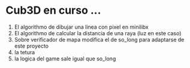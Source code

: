 # Cub3D en curso ...

1. El algorithmo de dibujar una linea con pixel en minilibx
2. El algorithmo de calcular la distancia de una raya (luz en este caso)
3. Sobre verificador de mapa modifica el de so_long para adaptarse de este proyecto
4. la tetura
5. la logica del game sale igual que so_long
   
